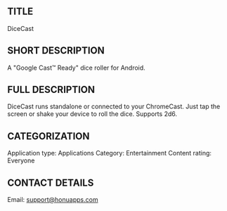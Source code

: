 ## TITLE

DiceCast

## SHORT DESCRIPTION

A "Google Cast™ Ready" dice roller for Android.

## FULL DESCRIPTION

DiceCast runs standalone or connected to your ChromeCast. Just tap the screen or shake your device to roll the dice. Supports 2d6.

## CATEGORIZATION

Application type: Applications
Category: Entertainment
Content rating: Everyone

## CONTACT DETAILS

Email: support@honuapps.com